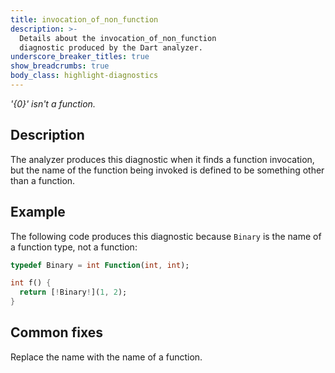 ```yaml
---
title: invocation_of_non_function
description: >-
  Details about the invocation_of_non_function
  diagnostic produced by the Dart analyzer.
underscore_breaker_titles: true
show_breadcrumbs: true
body_class: highlight-diagnostics
---
```


_'{0}' isn't a function._

## Description

The analyzer produces this diagnostic when it finds a function invocation,
but the name of the function being invoked is defined to be something other
than a function.

## Example

The following code produces this diagnostic because `Binary` is the name of
a function type, not a function:

```dart
typedef Binary = int Function(int, int);

int f() {
  return [!Binary!](1, 2);
}
```

## Common fixes

Replace the name with the name of a function.

